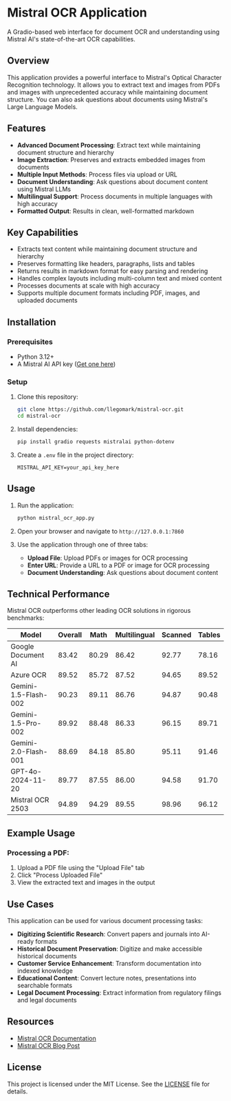 # Mistral OCR Application

A Gradio-based web interface for document OCR and understanding using Mistral AI's state-of-the-art OCR capabilities.

## Overview

This application provides a powerful interface to Mistral's Optical Character Recognition technology. It allows you to extract text and images from PDFs and images with unprecedented accuracy while maintaining document structure. You can also ask questions about documents using Mistral's Large Language Models.

## Features

- **Advanced Document Processing**: Extract text while maintaining document structure and hierarchy
- **Image Extraction**: Preserves and extracts embedded images from documents
- **Multiple Input Methods**: Process files via upload or URL
- **Document Understanding**: Ask questions about document content using Mistral LLMs
- **Multilingual Support**: Process documents in multiple languages with high accuracy
- **Formatted Output**: Results in clean, well-formatted markdown

## Key Capabilities

- Extracts text content while maintaining document structure and hierarchy
- Preserves formatting like headers, paragraphs, lists and tables
- Returns results in markdown format for easy parsing and rendering
- Handles complex layouts including multi-column text and mixed content
- Processes documents at scale with high accuracy
- Supports multiple document formats including PDF, images, and uploaded documents

## Installation

### Prerequisites

- Python 3.12+
- A Mistral AI API key ([Get one here](https://console.mistral.ai/api-keys))

### Setup

1. Clone this repository:
   ```bash
   git clone https://github.com/llegomark/mistral-ocr.git
   cd mistral-ocr
   ```

2. Install dependencies:
   ```bash
   pip install gradio requests mistralai python-dotenv
   ```

3. Create a `.env` file in the project directory:
   ```
   MISTRAL_API_KEY=your_api_key_here
   ```

## Usage

1. Run the application:
   ```bash
   python mistral_ocr_app.py
   ```

2. Open your browser and navigate to `http://127.0.0.1:7860`

3. Use the application through one of three tabs:
   - **Upload File**: Upload PDFs or images for OCR processing
   - **Enter URL**: Provide a URL to a PDF or image for OCR processing
   - **Document Understanding**: Ask questions about document content

## Technical Performance

Mistral OCR outperforms other leading OCR solutions in rigorous benchmarks:

| Model | Overall | Math | Multilingual | Scanned | Tables |
|-------|---------|------|--------------|---------|--------|
| Google Document AI | 83.42 | 80.29 | 86.42 | 92.77 | 78.16 |
| Azure OCR | 89.52 | 85.72 | 87.52 | 94.65 | 89.52 |
| Gemini-1.5-Flash-002 | 90.23 | 89.11 | 86.76 | 94.87 | 90.48 |
| Gemini-1.5-Pro-002 | 89.92 | 88.48 | 86.33 | 96.15 | 89.71 |
| Gemini-2.0-Flash-001 | 88.69 | 84.18 | 85.80 | 95.11 | 91.46 |
| GPT-4o-2024-11-20 | 89.77 | 87.55 | 86.00 | 94.58 | 91.70 |
| Mistral OCR 2503 | 94.89 | 94.29 | 89.55 | 98.96 | 96.12 |

## Example Usage

### Processing a PDF:
1. Upload a PDF file using the "Upload File" tab
2. Click "Process Uploaded File"
3. View the extracted text and images in the output

## Use Cases

This application can be used for various document processing tasks:

- **Digitizing Scientific Research**: Convert papers and journals into AI-ready formats
- **Historical Document Preservation**: Digitize and make accessible historical documents
- **Customer Service Enhancement**: Transform documentation into indexed knowledge
- **Educational Content**: Convert lecture notes, presentations into searchable formats
- **Legal Document Processing**: Extract information from regulatory filings and legal documents

## Resources

- [Mistral OCR Documentation](https://docs.mistral.ai/capabilities/document/)
- [Mistral OCR Blog Post](https://mistral.ai/news/mistral-ocr)

## License

This project is licensed under the MIT License. See the [LICENSE](LICENSE) file for details.